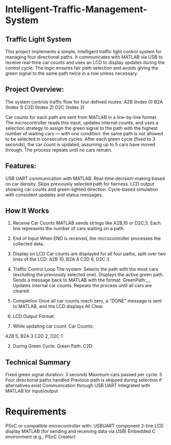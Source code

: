 # Intelligent-Traffic-Management-System
## Traffic Light System
This project implements a simple, intelligent traffic light control system for managing four directional paths. It communicates with MATLAB via USB to receive real-time car counts and uses an LCD to display updates during the control cycle. The logic ensures fair path selection and avoids giving the green signal to the same path twice in a row unless necessary.

## Project Overview:
The system controls traffic flow for four defined routes:
A2B (Index 0)
B2A (Index 1)
C2D (Index 2)
D2C (Index 3)

Car counts for each path are sent from MATLAB in a line-by-line format. The microcontroller reads this input, updates internal counts, and uses a selection strategy to assign the green signal to the path with the highest number of waiting cars — with one condition: the same path is not allowed to be selected in consecutive cycles.
After each green cycle (fixed to 3 seconds), the car count is updated, assuming up to 5 cars have moved through. The process repeats until no cars remain.

## Features:
USB UART communication with MATLAB.
Real-time decision-making based on car density.
Skips previously selected path for fairness.
LCD output showing car counts and green-lighted direction.
Cycle-based simulation with consistent updates and status messages.

## How It Works
1. Receive Car Counts
 MATLAB sends strings like A2B,10 or D2C,5. Each line represents the number of cars waiting on a path.
2. End of Input
When END is received, the microcontroller processes the collected data.

3.  Display on LCD
Car counts are displayed for all four paths, split over two lines of the LCD:
A2B 10, B2A 4
C2D 6, D2C 3

4. Traffic Control Loop
The system:
Selects the path with the most cars (excluding the previously selected one).
Displays the active green path.
Sends a message back to MATLAB with the format:
GreenPath:<index>,<cars moved>,<green time>,<cars remaining>
Updates internal car counts.
Repeats the process until all cars are cleared.

5.  Completion
Once all car counts reach zero, a "DONE" message is sent to MATLAB, and the LCD displays All Clear.

6.  LCD Output Format:
1. While updating car count:
Car Counts:

A2B 5, B2A 3
C2D 2, D2C 1

2. During Green Cycle:
Green Path:
C2D

## Technical Summary
Fixed green signal duration: 3 seconds
Maximum cars passed per cycle: 5
Four directional paths handled
Previous path is skipped during selection if alternatives exist
Communication through USB UART
Integrated with MATLAB for input/output

# Requirements
PSoC or compatible microcontroller with:
USBUART component
2-line LCD display
MATLAB (for sending and receiving data via USB)
Embedded C environment (e.g., PSoC Creator)
